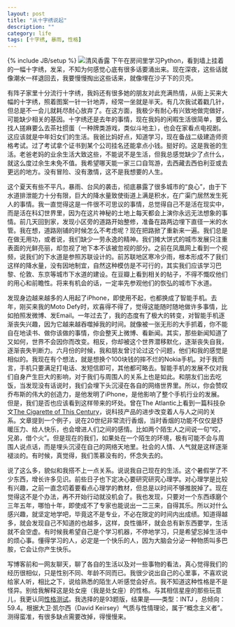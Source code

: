 ```yaml
---
layout: post
title: "从十字绣说起"
description: ""
category: life
tags: [十字绣, 暴雨, 性格]
---
```

{% include JB/setup %}
![清风香露](http://www.baidupcs.com/thumbnail/%E6%B8%85%E9%A3%8E%E9%A6%99%E9%9C%B2.jpg?fid=2368459659-250528-202335919&time=1355559551&sign=FPDTAE-DCb740ccc5511e5e8fedcff06b081203-nRShyFr2UhG3slviv2Djh3IkP1w%3D&expires=8h&digest=311c17f7ca7f1026cd73e608c65c7e9b&size=c850_u580&quality=100)
下午在房间里学习Python，看到墙上挂着的一幅十字绣，发呆，不知为何感觉心底有很多话要涌出来。现在深夜，这些话就像潮水一样退回去，我要慢慢掏出这些话来，就像埋在沙子下的贝壳。

有阵子家里十分流行十字绣，我妈还有很多她的朋友对此充满热情，从街上买来大幅的十字绣，照着图案一针一针地弄，经常一坐就是半天。有几次我试着戳几针，但总是不一会儿就耗尽耐心放弃了。在这方面，我极少有耐心有兴致地做完做好，可能缺少相关的基因。十字绣还是去年的事情，现在我妈的闲暇生活很简单，要么找人搓麻要么去茶社掼蛋（一种牌类游戏，类似斗地主），也会在家看点电视剧。这应该就是中年妇女们的生活。我爸比妈好点，知道学习，现在备战二级建造师资格考试。过了考试拿个证书到某个公司挂名还能拿点小钱。挺好的。这是我爸的生活。老爸老妈的业余生活大致这些，不能说不是生活，但我总感觉缺少了点什么，就这么度过余生未免不值。我希望哪天能一家三口自驾游，去西藏去西伯利亚或去更远的地方。没有冒险、没有激情，这不是我想要的人生。

这个夏天有些不平凡，暴雨、台风的袭击，彻底暴露了很多城市的“良心”，由于下水道排泄能力十分有限，巨大的降水量致使街道上满是积水，在广渠门居然发生死人的事情。我一直觉得这是一件很不可思议的事情，总觉得自己不是活在现实中，而是活在科幻世界里，因为在这片神秘的土地上每天都会上演你永远无法想象的事情。前几天回到家，发现小区旁的道路开始整修，准备在路两边埋下直径一米的水管。我在想，道路刚铺的时候怎么不考虑呢？现在把路掀了重新来一遍。我们总是在做无用功，或者说，我们缺少一劳永逸的精神。我们摊大饼式的城市发展只注重表面的光鲜亮丽，却忽视了地下本不该被忽视的部分。之前在凤凰网上看到一个视频，说我们的下水道是参照苏联设计的。前苏联地区寒冷少雨，根本形成不了我们这样的降水量，没有因地制宜，自然这种模仿是不可行的，其实我们应该学习巴黎、伦敦、东京等城市下水道的建设。在豆瓣上看到相关的帖子，不得不慨叹他们的用心和前瞻性。将来有机会的话，一定率先参观他们的恢弘的城市下水道。

发现身边越来越多的人用起了iPhone，即使用不起，也都换成了智能手机。去年，刚买来我的Moto Defy时，欢喜得不得了，觉得这能随时随地做许多事情，比如拍照发微博、发Email。一年过去了，我的态度有了极大的转变，对智能手机逐渐丧失兴趣，因为它越来越吞噬掉我的时间。就像被一张无形的大手抓着，你不能自在地读书、做你该做的事情，你会整天上微博、看新闻。其实，那些新闻知道了又如何，世界不会因你而改变。相反，你却被这个世界潜移默化，逐渐丧失自我，逐渐丧失判断力。六月份的时候，我和朋友曾讨论过这个问题，他们和我的感觉是相似的。我现在有个想法，就是想换个100块钱的摔不烂的Nokia手机。对于我而言，手机只要满足打电话、发短信即可，其他都可略去。智能手机的发展不仅对我们自身产生巨大的影响，对于我们与周围人的关系上也是如此。和朋友们出去吃饭，当发现没有话说时，我们会埋下头沉浸在各自的网络世界里。所以，你会赞叹乔布斯的伟大的创造力，是他发明了iPhone，是他影响了整个手机行业的发展。但是，我们是否也应该看到这样带来的坏处。曾在The Atlantic上看到一篇科技杂文[The Cigarette of This Century](http://www.theatlantic.com/technology/archive/2012/06/the-cigarette-of-this-century/258092/ "The Cigarette of This Century")，说科技产品的进步改变着人与人之间的关系。文章提到一个例子，说在20世纪非常流行香烟，当时香烟的功能不仅仅是舒暖压力、给人快乐，也会增进人们之间的感情。比如两个陌生人之间说一句“哎，兄弟，借个火”。但是现在的我们，如果处在一个陌生的环境，极有可能不会与周围人说点话，而是埋头沉浸在自己的网络天地里。社会的人情、人气就是这样逐渐褪淡的。有时候，真觉得，我们羡慕没有的，怀念失去的。

说了这么多，貌似和我搭不上一点关系。说说我自己现在的生活。这个暑假学了不少东西，增长许多见识。前些日子也下定决心要研究研究心理学。对心理学是比较有兴趣，之前一直念叨着要看点心理学的教材，但总是以时间不够推脱掉了。现在觉得这不是个办法，再不开始行动就没机会了。我也发现，只要对一个东西琢磨个三年五年，哪怕十年，即使成不了专家也能说出一二三来，自得其乐。所以对什么感兴趣，就坚定地学吧，毕竟这不是专业，不必在限定的时间内出成绩。知道得越多，就会发现自己不知道的也越多，这样，良性循环，就会总有新东西要学，生活就不会空虚。有时候我希望自己是个学习机器，不停地学习，只是希望忘掉生活中的烦心事。懂得学习的人，必定是一个快乐的人，因为大脑会分泌一种物质叫多巴胺，它会让你产生快乐。

写博客前和一网友聊天，聊了各自的生活以及对一些事物的看法，真心觉得我们的经历很相似，只是性别不同、年龄不同而已。我很少说出自己的心里事，不喜欢说给家人听，相比之下，说给熟悉的陌生人听感觉会好点。我不知道这种性格是不是怪异。别给我解释这是处女座（我是处女座）的性格。与其相信星座的那些玩意儿，我更认同[性格测试](http://www.apesk.com/mbti/dati.asp)。我选择的是93题版，结果是——类型：INTJ ，总倾向：59.4。根据大卫·凯尔西（David Keirsey）气质与性情理论，属于“概念主义者”。测得蛮准，有很多缺点需要改掉，得慢慢来。
